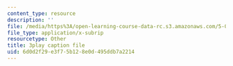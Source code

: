 ```yaml
---
content_type: resource
description: ''
file: /media/https%3A/open-learning-course-data-rc.s3.amazonaws.com/5-07sc-biological-chemistry-i-fall-2013/6d0d2f29e3f75b128e0d495ddb7a2214_GrrEdi84cV4.vtt
file_type: application/x-subrip
resourcetype: Other
title: 3play caption file
uid: 6d0d2f29-e3f7-5b12-8e0d-495ddb7a2214
---
```

